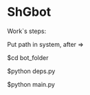 # ShGbot


Work`s steps:

Put path in system, after =>

$cd bot_folder

$python deps.py

$python main.py

